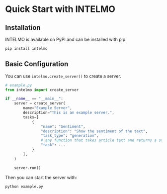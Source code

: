 # Quick Start with INTELMO

## Installation

INTELMO is available on PyPI and can be installed with pip:

```bash
pip install intelmo
```

## Basic Configuration

You can use `intelmo.create_server()` to create a server.

```python
# example.py
from intelmo import create_server

if __name__ == "__main__":
    server = create_server(
		name="Example Server",
		description="This is an example server.",
		tasks=[
			{
				"name": "Sentiment",
                "description": "Show the sentiment of the text",
                "task_type": "generation",
				# any function that takes article text and returns a string
                "task": ...
			}
		],
    )

	server.run()
```

Then you can start the server with:

```bash
python example.py
```

